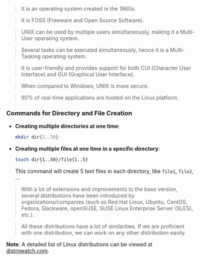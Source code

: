 
> It is an operating system created in the 1960s.

> It is FOSS (Freeware and Open Source Software).

> UNIX can be used by multiple users simultaneously, making it a Multi-User operating system.

> Several tasks can be executed simultaneously, hence it is a Multi-Tasking operating system.

> It is user-friendly and provides support for both CUI (Character User Interface) and GUI (Graphical User Interface).

> When compared to Windows, UNIX is more secure.

> 90% of real-time applications are hosted on the Linux platform.

### Commands for Directory and File Creation

- **Creating multiple directories at one time**: 
  ```bash
  mkdir dir{1..50}
  ```
- **Creating multiple files at one time in a specific directory**: 
  ```bash
  touch dir{1..50}/file{1..5}
  ```
  This command will create 5 text files in each directory, like `file1`, `file2`, ...

> With a lot of extensions and improvements to the base version, several distributions have been introduced by organizations/companies (such as Red Hat Linux, Ubuntu, CentOS, Fedora, Slackware, openSUSE, SUSE Linux Enterprise Server (SLES), etc.).

> All these distributions have a lot of similarities. If we are proficient with one distribution, we can work on any other distribution easily.

**Note**: A detailed list of Linux distributions can be viewed at [distrowatch.com](https://www.distrowatch.com).
